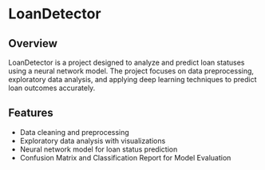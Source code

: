# LoanDetector
## Overview
LoanDetector is a project designed to analyze and predict loan statuses using a neural network model. The project focuses on data preprocessing, exploratory data analysis, and applying deep learning techniques to predict loan outcomes accurately.

## Features
- Data cleaning and preprocessing
- Exploratory data analysis with visualizations
- Neural network model for loan status prediction
- Confusion Matrix and Classification Report for Model Evaluation

